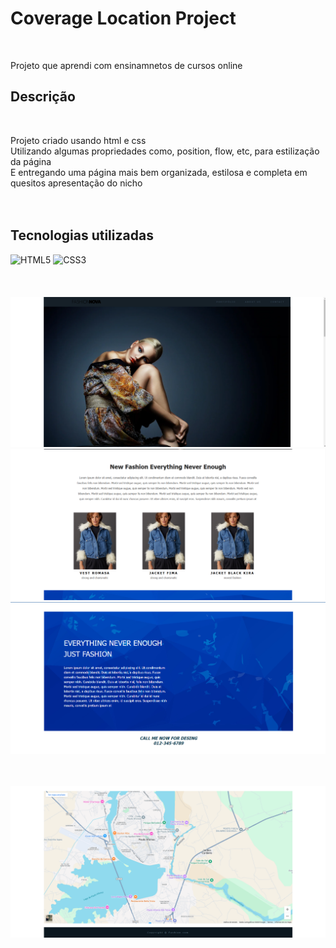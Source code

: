 <h1>Coverage Location Project</h1>

<br>
<p>Projeto que aprendi com ensinamnetos de cursos online</p>
<h2>Descrição</h2>
<br>
<p align="left">Projeto criado usando html e css<br> 
Utilizando algumas propriedades como, position, flow, etc, para estilização da página<br>
E entregando uma página mais bem organizada, estilosa e completa em quesitos apresentação do nicho<br>


<br>
<br>
<h2>Tecnologias utilizadas</h2>

![HTML5](https://img.shields.io/badge/html5-%23E34F26.svg?style=for-the-badge&logo=html5&logoColor=white) ![CSS3](https://img.shields.io/badge/css3-%231572B6.svg?style=for-the-badge&logo=css3&logoColor=white)
<br>
<br>
<br>
<br>
<img src="https://github.com/PedroBrandaoSilva/Project-Website-Fashion/blob/main/imagens/Fashion-1.png">
<img src="https://github.com/PedroBrandaoSilva/Project-Website-Fashion/blob/main/imagens/Fashion-2.png">
<img src="https://github.com/PedroBrandaoSilva/Project-Website-Fashion/blob/main/imagens/Fashion-3.png">
<br>
<br>
<br>
<p align="center" >
<img  src="https://github.com/PedroBrandaoSilva/Project-Website-Fashion/blob/main/imagens/Fashion-4.png" >
</p>
